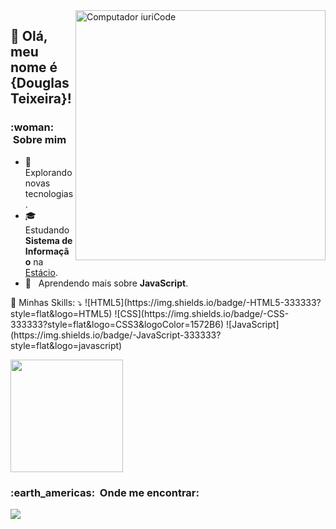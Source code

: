 <img src="https://raw.githubusercontent.com/MicaelliMedeiros/micaellimedeiros/master/image/computer-illustration.png" min-width="400px" max-width="400px" width="400px" align="right" alt="Computador iuriCode">

## 💜 Olá, meu nome é <strong>{Douglas Teixeira}!</strong>

<p align="left">
  <h3> :woman: &nbsp;Sobre mim </h3>

- 🤔 &nbsp; Explorando novas tecnologias.
- 🎓 &nbsp; Estudando **Sistema de Informação** na <a href="link da sua faculdade">Estácio</a>.
- 🌱 &nbsp; Aprendendo mais sobre **JavaScript**.
</p>

<p align="left">
  🚀 Minhas Skills: ⤵️
  ![HTML5](https://img.shields.io/badge/-HTML5-333333?style=flat&logo=HTML5)
  ![CSS](https://img.shields.io/badge/-CSS-333333?style=flat&logo=CSS3&logoColor=1572B6)
  ![JavaScript](https://img.shields.io/badge/-JavaScript-333333?style=flat&logo=javascript)
</p>

<a href="https://github.com/douglast7">
  <img height="180em" src="https://github-readme-stats.vercel.app/api?username=douglast7&theme=onedarkpro&show_icons=true" />
</a>

<p align="left">
  <h3> :earth_americas: &nbsp;Onde me encontrar: </h3> 
  <a href="#" alt="Linkedin">
  <img src="https://img.shields.io/badge/-Linkedin-0e76a8?style=flat-square&logo=Linkedin&logoColor=white&link=https://www.linkedin.com/in/douglas-teixeira-2324501ba/" /></a>
</p>  

